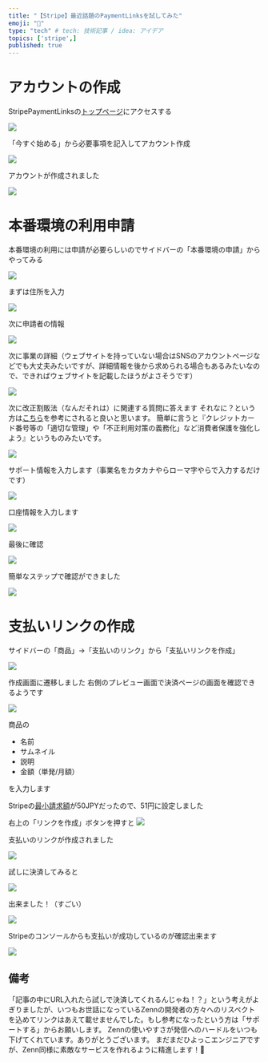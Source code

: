 ```yaml
---
title: "【Stripe】最近話題のPaymentLinksを試してみた"
emoji: "💸"
type: "tech" # tech: 技術記事 / idea: アイデア
topics: ['stripe',]
published: true
---
```



# アカウントの作成


StripePaymentLinksの[トップページ](https://stripe.com/jp/payments/payment-links)にアクセスする

![](https://storage.googleapis.com/zenn-user-upload/3a6b5b60c2ccc3a234f5a07a.png)

「今すぐ始める」から必要事項を記入してアカウント作成

![](https://storage.googleapis.com/zenn-user-upload/9704d9e252f4e81c6ba4f3b4.png)

アカウントが作成されました

![](https://storage.googleapis.com/zenn-user-upload/f3a5ff942e9c9993c95ff3e2.png)


# 本番環境の利用申請

本番環境の利用には申請が必要らしいのでサイドバーの「本番環境の申請」からやってみる


![](https://storage.googleapis.com/zenn-user-upload/39e2a3f0146cfdfe55c51e76.png)


まずは住所を入力

![](https://storage.googleapis.com/zenn-user-upload/a0d6834874dc4fec5a098403.png)

次に申請者の情報

![](https://storage.googleapis.com/zenn-user-upload/936615a007a014931f9d2502.png)

次に事業の詳細（ウェブサイトを持っていない場合はSNSのアカウントページなどでも大丈夫みたいですが、詳細情報を後から求められる場合もあるみたいなので、できればウェブサイトを記載したほうがよさそうです）

![](https://storage.googleapis.com/zenn-user-upload/f90287414bfb2b86b8d6575e.png)

次に改正割販法（なんだそれは）に関連する質問に答えます
それなに？という方は[こちら](https://stripe.com/jp/guides/installment-sales-act)を参考にされると良いと思います。
簡単に言うと『クレジットカード番号等の「適切な管理」や「不正利用対策の義務化」など消費者保護を強化しよう』というものみたいです。





![](https://storage.googleapis.com/zenn-user-upload/6e91a7892c1c4c5001d83a72.png)

サポート情報を入力します（事業名をカタカナやらローマ字やらで入力するだけです）



![](https://storage.googleapis.com/zenn-user-upload/7c6c6cb8fbadb13cd87d2549.png)



口座情報を入力します

![](https://storage.googleapis.com/zenn-user-upload/138876154804bfac5f2c9b1a.png)


最後に確認

![](https://storage.googleapis.com/zenn-user-upload/07acfb91556054eba0bda6e9.png)

簡単なステップで確認ができました

![](https://storage.googleapis.com/zenn-user-upload/ee2ed63268843e139c59b63a.png)


# 支払いリンクの作成

サイドバーの「商品」→「支払いのリンク」から「支払いリンクを作成」


![](https://storage.googleapis.com/zenn-user-upload/75f048d7074e22fa49081de1.png)


作成画面に遷移しました
右側のプレビュー画面で決済ページの画面を確認できるようです

![](https://storage.googleapis.com/zenn-user-upload/784c306c04ded759b01679d9.png)

商品の

- 名前
- サムネイル
- 説明
- 金額（単発/月額）

を入力します

Stripeの[最小請求額](https://stripe.com/docs/currencies#%E6%9C%80%E5%B0%8F%E3%81%8A%E3%82%88%E3%81%B3%E6%9C%80%E5%A4%A7%E8%AB%8B%E6%B1%82%E9%87%91%E9%A1%8D)が50JPYだったので、51円に設定しました


右上の「リンクを作成」ボタンを押すと
![](https://storage.googleapis.com/zenn-user-upload/bf641a41969abcfa8f159d8d.png)


支払いのリンクが作成されました


![](https://storage.googleapis.com/zenn-user-upload/848d8752bb101ece32092ff9.png)

試しに決済してみると

![](https://storage.googleapis.com/zenn-user-upload/40f95007a20b9a2a9a59a5fc.png)


出来ました！（すごい）

![](https://storage.googleapis.com/zenn-user-upload/55d9ec4bb3d014a160f26efd.png)


Stripeのコンソールからも支払いが成功しているのが確認出来ます

![](https://storage.googleapis.com/zenn-user-upload/58c2e3ba9c93bd6d6d4cdee4.png)

## 備考


「記事の中にURL入れたら試しで決済してくれるんじゃね！？」という考えがよぎりましたが、いつもお世話になっているZennの開発者の方々へのリスペクトを込めてリンクはあえて載せませんでした。もし参考になったという方は「サポートする」からお願いします。
Zennの使いやすさが発信へのハードルをいつも下げてくれています。ありがとうございます。
まだまだひよっこエンジニアですが、Zenn同様に素敵なサービスを作れるように精進します！💪